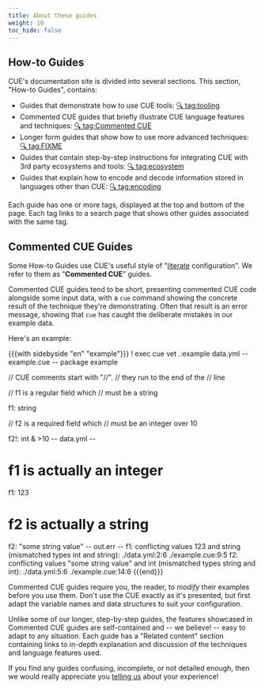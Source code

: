 ```yaml
---
title: About these guides
weight: 10
toc_hide: false
---
```


## How-to Guides

CUE's documentation site is divided into several sections. This section,
"How-to Guides", contains:

- Guides that demonstrate how to use CUE tools:
  [&#x1F50D;&nbsp;tag:tooling](TODO)
- Commented CUE guides that briefly illustrate CUE language features and
  techniques:
  [&#x1F50D;&nbsp;tag:Commented CUE](TODO)
- Longer form guides that show how to use more advanced techniques:
  [&#x1F50D;&nbsp;tag:FIXME](TODO)
- Guides that contain step-by-step instructions for integrating CUE with 3rd
  party ecosystems and tools:
  [&#x1F50D;&nbsp;tag:ecosystem](TODO)
- Guides that explain how to encode and decode information stored in languages
  other than CUE:
  [&#x1F50D;&nbsp;tag:encoding](TODO)

Each guide has one or more tags, displayed at the top and bottom of the page.
Each tag links to a search page that shows other guides associated with the
same tag.

## Commented CUE Guides

Some How-to Guides use CUE's useful style of
"[literate](https://en.wikipedia.org/wiki/Literate_programming) configuration".
We refer to them as "**Commented CUE**" guides.

Commented CUE guides tend to be short, presenting commented CUE code alongside
some input data, with a `cue` command showing the concrete result of the
technique they're demonstrating. Often that result is an error message, showing
that `cue` has caught the deliberate mistakes in our example data.

Here's an example:

{{{with sidebyside "en" "example"}}}
! exec cue vet .:example data.yml
-- example.cue --
package example

// CUE comments start with "//".
// they run to the end of the
// line

// f1 is a regular field which
// must be a string

f1: string

// f2 is a required field which
// must be an integer over 10

f2!: int & >10
-- data.yml --
# f1 is actually an integer
f1: 123

# f2 is actually a string
f2: "some string value"
-- out.err --
f1: conflicting values 123 and string (mismatched types int and string):
    ./data.yml:2:6
    ./example.cue:9:5
f2: conflicting values "some string value" and int (mismatched types string and int):
    ./data.yml:5:6
    ./example.cue:14:6
{{{end}}}

Commented CUE guides require you, the reader, to *modify* their examples
before you use them. Don't use the CUE exactly as it's presented, but first
adapt the variable names and data structures to suit your configuration.

Unlike some of our longer, step-by-step guides, the features showcased in
Commented CUE guides are self-contained and -- we believe! -- easy to adapt to
any situation. Each guide has a "Related content" section containing links to
in-depth explanation and discussion of the techniques and language features
used.

If you find any guides confusing, incomplete, or not detailed enough, then we
would really appreciate you [telling us](FIXME:docs-and-content-bug-tracker)
about your experience!
